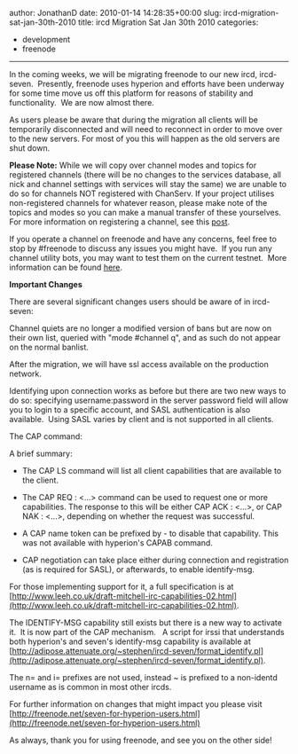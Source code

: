 author: JonathanD
date: 2010-01-14 14:28:35+00:00
slug: ircd-migration-sat-jan-30th-2010
title: ircd Migration Sat Jan 30th 2010
categories:
- development
- freenode
---
In the coming weeks, we will be migrating freenode to our new ircd, ircd-seven.  Presently, freenode uses hyperion and efforts have been underway for some time move us off this platform for reasons of stability and functionality.  We are now almost there.

As users please be aware that during the migration all clients will be temporarily disconnected and will need to reconnect in order to move over to the new servers. For most of you this will happen as the old servers are shut down.

**Please Note:** While we will copy over channel modes and topics for registered channels (there will be no changes to the services database, all nick and channel settings with services will stay the same) we are unable to do so for channels NOT registered with ChanServ. If your project utilises non-registered channels for whatever reason, please make note of the topics and modes so you can make a manual transfer of these yourselves. For more information on registering a channel, see this [post](../2008/04/registering-a-channel-on-freenode/).

If you operate a channel on freenode and have any concerns, feel free to stop by #freenode to discuss any issues you might have.  If you run any channel utility bots, you may want to test them on the current testnet.  More information can be found [here](http://blog.freenode.net/2009/11/testing-the-nets/).

**Important Changes**

There are several significant changes users should be aware of in ircd-seven:

Channel quiets are no longer a modified version of bans but are now on their own list, queried with "mode #channel q", and as such do not appear on the normal banlist.

After the migration, we will have ssl access available on the production network.

Identifying upon connection works as before but there are two new ways to do so: specifying username:password in the server password field will allow you to login to a specific account, and SASL authentication is also available.  Using SASL varies by client and is not supported in all clients.

The CAP command:

A brief summary:



	
  * The CAP LS command will list all client capabilities that are available to the client.

	
  * The CAP REQ :<cap1> <cap2> <...> command can be used to request one or more capabilities. The response to this will be either CAP ACK :<cap> <...>, or CAP NAK :<cap> <...>, depending on whether the request was successful.

	
  * A CAP name token can be prefixed by - to disable that capability. This was not available with hyperion's CAPAB command.

	
  * CAP negotiation can take place either during connection and registration (as is required for SASL), or afterwards, to enable identify-msg.


For those implementing support for it, a full specification is at [http://www.leeh.co.uk/draft-mitchell-irc-capabilities-02.html](http://www.leeh.co.uk/draft-mitchell-irc-capabilities-02.html).

The IDENTIFY-MSG capability still exists but there is a new way to activate it.  It is now part of the CAP mechanism.   A script for irssi that understands both hyperion's and seven's identify-msg capability is available at [http://adipose.attenuate.org/~stephen/ircd-seven/format_identify.pl](http://adipose.attenuate.org/~stephen/ircd-seven/format_identify.pl).

The n= and i= prefixes are not used, instead ~ is prefixed to a non-identd username as is common in most other ircds.

For further information on changes that might impact you please visit [http://freenode.net/seven-for-hyperion-users.html](http://freenode.net/seven-for-hyperion-users.html)

As always, thank you for using freenode, and see you on the other side!
